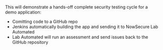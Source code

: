 This will demonstrate a hands-off complete security testing cycle for a demo application:

- Comitting code to a GitHub repo
- Jenkins automatically building the app and sending it to NowSecure Lab Automated
- Lab Automated will run an assessment and send issues back to the GitHub repository
